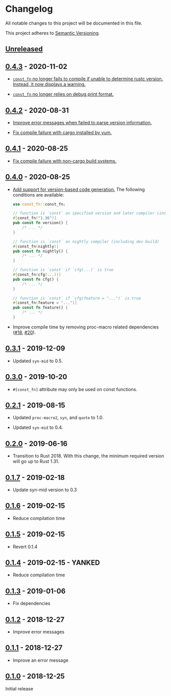 # Changelog

All notable changes to this project will be documented in this file.

This project adheres to [Semantic Versioning](https://semver.org).

## [Unreleased]

## [0.4.3] - 2020-11-02

* [`const_fn` no longer fails to compile if unable to determine rustc version. Instead, it now displays a warning.](https://github.com/taiki-e/const_fn/pull/31)

* [`const_fn` no longer relies on debug print format.](https://github.com/taiki-e/const_fn/pull/30)

## [0.4.2] - 2020-08-31

* [Improve error messages when failed to parse version information.](https://github.com/taiki-e/const_fn/pull/26)

* [Fix compile failure with cargo installed by yum.](https://github.com/taiki-e/const_fn/pull/26)

## [0.4.1] - 2020-08-25

* [Fix compile failure with non-cargo build systems.](https://github.com/taiki-e/const_fn/pull/23)

## [0.4.0] - 2020-08-25

* [Add support for version-based code generation.](https://github.com/taiki-e/const_fn/pull/17) The following conditions are available:

  ```rust
  use const_fn::const_fn;

  // function is `const` on specified version and later compiler (including beta and nightly)
  #[const_fn("1.36")]
  pub const fn version() {
      /* ... */
  }

  // function is `const` on nightly compiler (including dev build)
  #[const_fn(nightly)]
  pub const fn nightly() {
      /* ... */
  }

  // function is `const` if `cfg(...)` is true
  #[const_fn(cfg(...))]
  pub const fn cfg() {
      /* ... */
  }

  // function is `const` if `cfg(feature = "...")` is true
  #[const_fn(feature = "...")]
  pub const fn feature() {
      /* ... */
  }
  ```

* Improve compile time by removing proc-macro related dependencies ([#18](https://github.com/taiki-e/const_fn/pull/18), [#20](https://github.com/taiki-e/const_fn/pull/20)).

## [0.3.1] - 2019-12-09

* Updated `syn-mid` to 0.5.

## [0.3.0] - 2019-10-20

* `#[const_fn]` attribute may only be used on const functions.

## [0.2.1] - 2019-08-15

* Updated `proc-macro2`, `syn`, and `quote` to 1.0.

* Updated `syn-mid` to 0.4.

## [0.2.0] - 2019-06-16

* Transition to Rust 2018. With this change, the minimum required version will go up to Rust 1.31.

## [0.1.7] - 2019-02-18

* Update syn-mid version to 0.3

## [0.1.6] - 2019-02-15

* Reduce compilation time

## [0.1.5] - 2019-02-15

* Revert 0.1.4

## [0.1.4] - 2019-02-15 - YANKED

* Reduce compilation time

## [0.1.3] - 2019-01-06

* Fix dependencies

## [0.1.2] - 2018-12-27

* Improve error messages

## [0.1.1] - 2018-12-27

* Improve an error message

## [0.1.0] - 2018-12-25

Initial release

[Unreleased]: https://github.com/taiki-e/const_fn/compare/v0.4.3...HEAD
[0.4.3]: https://github.com/taiki-e/const_fn/compare/v0.4.2...v0.4.3
[0.4.2]: https://github.com/taiki-e/const_fn/compare/v0.4.1...v0.4.2
[0.4.1]: https://github.com/taiki-e/const_fn/compare/v0.4.0...v0.4.1
[0.4.0]: https://github.com/taiki-e/const_fn/compare/v0.3.1...v0.4.0
[0.3.1]: https://github.com/taiki-e/const_fn/compare/v0.3.0...v0.3.1
[0.3.0]: https://github.com/taiki-e/const_fn/compare/v0.2.1...v0.3.0
[0.2.1]: https://github.com/taiki-e/const_fn/compare/v0.2.0...v0.2.1
[0.2.0]: https://github.com/taiki-e/const_fn/compare/v0.1.7...v0.2.0
[0.1.7]: https://github.com/taiki-e/const_fn/compare/v0.1.6...v0.1.7
[0.1.6]: https://github.com/taiki-e/const_fn/compare/v0.1.5...v0.1.6
[0.1.5]: https://github.com/taiki-e/const_fn/compare/v0.1.4...v0.1.5
[0.1.4]: https://github.com/taiki-e/const_fn/compare/v0.1.3...v0.1.4
[0.1.3]: https://github.com/taiki-e/const_fn/compare/v0.1.2...v0.1.3
[0.1.2]: https://github.com/taiki-e/const_fn/compare/v0.1.1...v0.1.2
[0.1.1]: https://github.com/taiki-e/const_fn/compare/v0.1.0...v0.1.1
[0.1.0]: https://github.com/taiki-e/const_fn/releases/tag/v0.1.0
